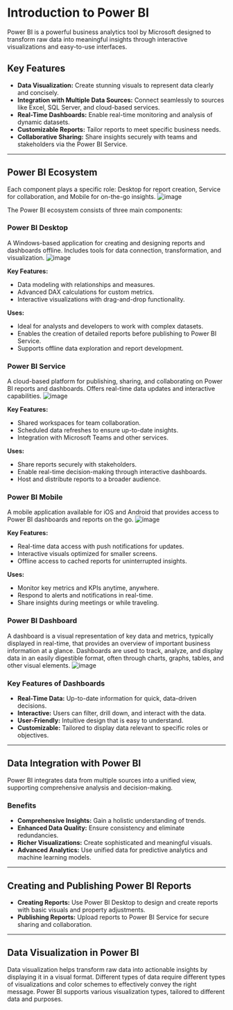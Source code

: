 # Introduction to Power BI

Power BI is a powerful business analytics tool by Microsoft designed to transform raw data into meaningful insights through interactive visualizations and easy-to-use interfaces.

## Key Features

- **Data Visualization:** Create stunning visuals to represent data clearly and concisely.
- **Integration with Multiple Data Sources:** Connect seamlessly to sources like Excel, SQL Server, and cloud-based services.
- **Real-Time Dashboards:** Enable real-time monitoring and analysis of dynamic datasets.
- **Customizable Reports:** Tailor reports to meet specific business needs.
- **Collaborative Sharing:** Share insights securely with teams and stakeholders via the Power BI Service.

---

## Power BI Ecosystem
Each component plays a specific role: Desktop for report creation, Service for collaboration, and Mobile for on-the-go insights.
![image](https://github.com/user-attachments/assets/a07baa1f-ff46-49cc-bb96-e930d7789c41)


The Power BI ecosystem consists of three main components:

### Power BI Desktop
A Windows-based application for creating and designing reports and dashboards offline. Includes tools for data connection, transformation, and visualization.
![image](https://github.com/user-attachments/assets/e6438a67-a894-40d0-b4c8-00bcf15962bb)

**Key Features:**
- Data modeling with relationships and measures.
- Advanced DAX calculations for custom metrics.
- Interactive visualizations with drag-and-drop functionality.

**Uses:**
- Ideal for analysts and developers to work with complex datasets.
- Enables the creation of detailed reports before publishing to Power BI Service.
- Supports offline data exploration and report development.

### Power BI Service
A cloud-based platform for publishing, sharing, and collaborating on Power BI reports and dashboards. Offers real-time data updates and interactive capabilities.
![image](https://github.com/user-attachments/assets/1a3bd9ec-6991-455d-9dd7-703419296198)

**Key Features:**
- Shared workspaces for team collaboration.
- Scheduled data refreshes to ensure up-to-date insights.
- Integration with Microsoft Teams and other services.

**Uses:**
- Share reports securely with stakeholders.
- Enable real-time decision-making through interactive dashboards.
- Host and distribute reports to a broader audience.

### Power BI Mobile
A mobile application available for iOS and Android that provides access to Power BI dashboards and reports on the go.
![image](https://github.com/user-attachments/assets/d5359d8a-c9e2-4d6c-9bbd-8ebc66e9db86)

**Key Features:**
- Real-time data access with push notifications for updates.
- Interactive visuals optimized for smaller screens.
- Offline access to cached reports for uninterrupted insights.

**Uses:**
- Monitor key metrics and KPIs anytime, anywhere.
- Respond to alerts and notifications in real-time.
- Share insights during meetings or while traveling.

### Power BI Dashboard

A dashboard is a visual representation of key data and metrics, typically displayed in real-time, that provides an overview of important business information at a glance. Dashboards are used to track, analyze, and display data in an easily digestible format, often through charts, graphs, tables, and other visual elements.
![image](https://github.com/user-attachments/assets/ded1dc3e-989f-4397-b6af-02ea1373a3b9)

### Key Features of Dashboards
- **Real-Time Data:** Up-to-date information for quick, data-driven decisions.
- **Interactive:** Users can filter, drill down, and interact with the data.
- **User-Friendly:** Intuitive design that is easy to understand.
- **Customizable:** Tailored to display data relevant to specific roles or objectives.

---

## Data Integration with Power BI

Power BI integrates data from multiple sources into a unified view, supporting comprehensive analysis and decision-making.

### Benefits
- **Comprehensive Insights:** Gain a holistic understanding of trends.
- **Enhanced Data Quality:** Ensure consistency and eliminate redundancies.
- **Richer Visualizations:** Create sophisticated and meaningful visuals.
- **Advanced Analytics:** Use unified data for predictive analytics and machine learning models.

---

## Creating and Publishing Power BI Reports

- **Creating Reports:** Use Power BI Desktop to design and create reports with basic visuals and property adjustments.
- **Publishing Reports:** Upload reports to Power BI Service for secure sharing and collaboration.

---
## Data Visualization in Power BI
Data visualization helps transform raw data into actionable insights by displaying it in a visual format. Different types of data require different types of visualizations and color schemes to effectively convey the right message. Power BI supports various visualization types, tailored to different data and purposes.
